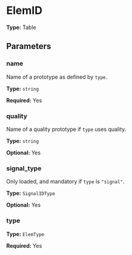 # ElemID

**Type:** Table

## Parameters

### name

Name of a prototype as defined by `type`.

**Type:** `string`

**Required:** Yes

### quality

Name of a quality prototype if `type` uses quality.

**Type:** `string`

**Optional:** Yes

### signal_type

Only loaded, and mandatory if `type` is `"signal"`.

**Type:** `SignalIDType`

**Optional:** Yes

### type

**Type:** `ElemType`

**Required:** Yes

